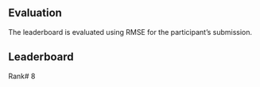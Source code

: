 ## Evaluation
The leaderboard is evaluated using RMSE for the participant’s submission.

## Leaderboard
Rank# 8 
